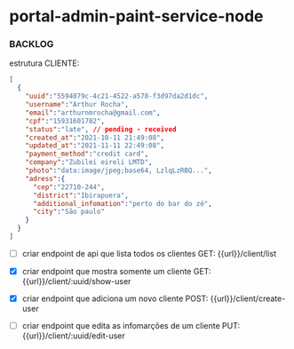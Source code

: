 # portal-admin-paint-service-node


### BACKLOG

  estrutura CLIENTE:
  
  ```json 
  [
    {
      "uuid":"5594079c-4c21-4522-a578-f3d97da2d1dc",
      "username":"Arthur Rocha",
      "email":"arthurnmrocha@gmail.com",
      "cpf":"15931601782",
      "status":"late", // pending - received
      "created_at":"2021-10-11 21:49:08",
      "updated_at":"2021-11-11 22:49:08",
      "payment_method":"credit card",
      "company":"Zubilei eireli LMTD",
      "photo":"data:image/jpeg;base64, LzlqLzRBQ...",
      "adress":{
        "cep":"22710-244",
        "district":"Ibirapuera",
        "additional_infomation":"perto do bar do zé",
        "city":"São paulo"
      }
    }
  ]
  ```
  
- [ ] criar endpoint de api que lista todos os clientes
  GET:
  {{url}}/client/list

- [x] criar endpoint que mostra somente um cliente
  GET:
  {{url}}/client/:uuid/show-user

- [x] criar endpoint que adiciona um novo cliente
  POST:
  {{url}}/client/create-user

- [ ] criar endpoint que edita as infomarções de um cliente
  PUT:
  {{url}}/client/:uuid/edit-user
